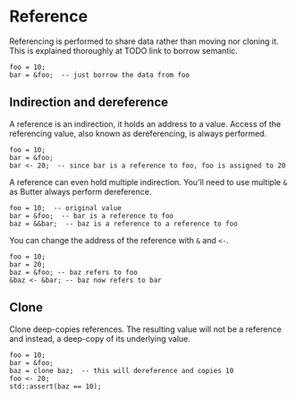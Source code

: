 # Reference

Referencing is performed to share data rather than moving nor cloning it. This is explained thoroughly at TODO link to borrow semantic.

```butter
foo = 10;
bar = &foo;  -- just borrow the data from foo
```

## Indirection and dereference

A reference is an indirection, it holds an address to a value. Access of the referencing value, also known as dereferencing, is always performed.

```butter
foo = 10;
bar = &foo;
bar <- 20;  -- since bar is a reference to foo, foo is assigned to 20
```

A reference can even hold multiple indirection. You'll need to use multiple `&` as Butter always perform dereference.

```butter
foo = 10;  -- original value
bar = &foo;  -- bar is a reference to foo
baz = &&bar;  -- baz is a reference to a reference to foo
```

You can change the address of the reference with `&` and `<-`.

```butter
foo = 10;
bar = 20;
baz = &foo; -- baz refers to foo
&baz <- &bar; -- baz now refers to bar
```

## Clone

Clone deep-copies references. The resulting value will not be a reference and instead, a deep-copy of its underlying value.

```butter
foo = 10;
bar = &foo;
baz = clone baz;  -- this will dereference and copies 10
foo <- 20;
std::assert(baz == 10);
```
